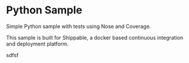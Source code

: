 Python Sample
=====================



Simple Python sample with tests using Nose and Coverage.





This sample is built for Shippable, a docker based continuous integration and deployment platform.   

  sdfsf

